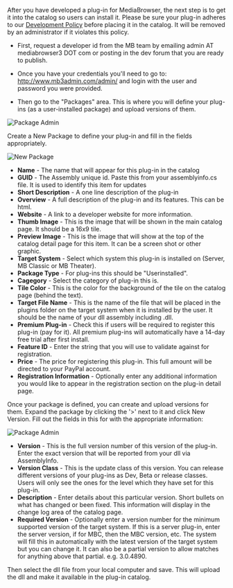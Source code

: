 After you have developed a plug-in for MediaBrowser, the next step is to get it into the catalog so users can install it.  Please be sure your plug-in adheres to our [Development Policy](Development-Policy) before placing it in the catalog.  It will be removed by an administrator if it violates this policy.

- First, request a developer id from the MB team by emailing admin AT mediabrowser3 DOT com or posting in the dev forum that you are ready to publish.

- Once you have your credentials you'll need to go to: http://www.mb3admin.com/admin/ and login with the user and password you were provided.

- Then go to the "Packages" area.  This is where you will define your plug-ins (as a user-installed package) and upload versions of them.

![Package Admin](http://www.mb3admin.com/images/packageadmin2.jpg)

Create a New Package to define your plug-in and fill in the fields appropriately.

![New Package](http://www.mb3admin.com/images/editpackage2.jpg)

- **Name** - The name that will appear for this plug-in in the catalog
- **GUID** - The Assembly unique id.  Paste this from your assemblyinfo.cs file.  It is used to identify this item for updates
- **Short Description** - A one line description of the plug-in
- **Overview** - A full description of the plug-in and its features.  This can be html.
- **Website** - A link to a developer website for more information.
- **Thumb Image** - This is the image that will be shown in the main catalog page.  It should be a 16x9 tile.
- **Preview Image** - This is the image that will show at the top of the catalog detail page for this item.  It can be a screen shot or other graphic.
- **Target System** - Select which system this plug-in is installed on (Server, MB Classic or MB Theater).
- **Package Type** - For plug-ins this should be "Userinstalled".
- **Cagegory** - Select the category of plug-in this is.
- **Tile Color** - This is the color for the background of the tile on the catalog page (behind the text).
- **Target File Name** - This is the name of the file that will be placed in the plugins folder on the target system when it is installed by the user.  It should be the name of your dll assembly including .dll.
- **Premium Plug-in** - Check this if users will be required to register this plug-in (pay for it).  All premium plug-ins will automatically have a 14-day free trial after first install.
- **Feature ID** - Enter the string that you will use to validate against for registration.
- **Price** - The price for registering this plug-in.  This full amount will be directed to your PayPal account.
- **Registration Information** - Optionally enter any additional information you would like to appear in the registration section on the plug-in detail page.

Once your package is defined, you can create and upload versions for them.  Expand the package by clicking the '>' next to it and click New Version.  Fill out the fields in this for with the appropriate information:

![Package Admin](http://www.mb3admin.com/images/editversion.jpg)

- **Version** - This is the full version number of this version of the plug-in.  Enter the exact version that will be reported from your dll via AssemblyInfo.
- **Version Class** - This is the update class of this version.  You can release different versions of your plug-ins as Dev, Beta or release classes.  Users will only see the ones for the level which they have set for this plug-in.
- **Description** - Enter details about this particular version.  Short bullets on what has changed or been fixed.  This information will display in the change log area of the catalog page.
- **Required Version** - Optionally enter a version number for the minimum supported version of the target system.  If this is a server plug-in, enter the server version, if for MBC, then the MBC version, etc.  The system will fill this in automatically with the latest version of the target system but you can change it.  It can also be a partial version to allow matches for anything above that partial.  e.g. 3.0.4890.

Then select the dll file from your local computer and save.  This will upload the dll and make it available in the plug-in catalog.